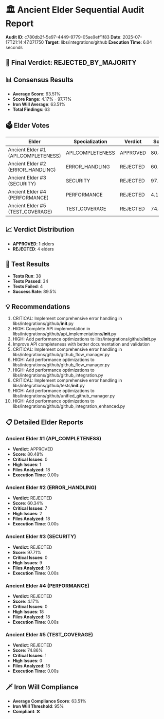 # 🏛️ Ancient Elder Sequential Audit Report

**Audit ID**: c780db2f-5e97-4449-9779-05ae9eff1f83
**Date**: 2025-07-17T21:14:47.071750
**Target**: libs/integrations/github
**Execution Time**: 6.04 seconds

## 🎯 Final Verdict: **REJECTED_BY_MAJORITY**

## 📊 Consensus Results

- **Average Score**: 63.51%
- **Score Range**: 4.17% - 97.71%
- **Iron Will Average**: 63.51%
- **Total Findings**: 63

## 🗳️ Elder Votes

| Elder | Specialization | Verdict | Score |
|-------|---------------|---------|-------|
| Ancient Elder #1 (API_COMPLETENESS) | API_COMPLETENESS | APPROVED | 80.48% |
| Ancient Elder #2 (ERROR_HANDLING) | ERROR_HANDLING | REJECTED | 60.34% |
| Ancient Elder #3 (SECURITY) | SECURITY | REJECTED | 97.71% |
| Ancient Elder #4 (PERFORMANCE) | PERFORMANCE | REJECTED | 4.17% |
| Ancient Elder #5 (TEST_COVERAGE) | TEST_COVERAGE | REJECTED | 74.86% |

## 📈 Verdict Distribution

- **APPROVED**: 1 elders
- **REJECTED**: 4 elders

## 🧪 Test Results

- **Tests Run**: 38
- **Tests Passed**: 34
- **Tests Failed**: 4
- **Success Rate**: 89.5%

## 💡 Recommendations

1. CRITICAL: Implement comprehensive error handling in libs/integrations/github/__init__.py
2. HIGH: Complete API implementation in libs/integrations/github/api_implementations/__init__.py
3. HIGH: Add performance optimizations to libs/integrations/github/__init__.py
4. Improve API completeness with better documentation and validation
5. CRITICAL: Implement comprehensive error handling in libs/integrations/github/github_flow_manager.py
6. HIGH: Add performance optimizations to libs/integrations/github/github_flow_manager.py
7. HIGH: Add performance optimizations to libs/integrations/github/github_integration.py
8. CRITICAL: Implement comprehensive error handling in libs/integrations/github/tests/__init__.py
9. HIGH: Add performance optimizations to libs/integrations/github/unified_github_manager.py
10. HIGH: Add performance optimizations to libs/integrations/github/github_integration_enhanced.py

## 📋 Detailed Elder Reports

### Ancient Elder #1 (API_COMPLETENESS)

- **Verdict**: APPROVED
- **Score**: 80.48%
- **Critical Issues**: 0
- **High Issues**: 1
- **Files Analyzed**: 18
- **Execution Time**: 0.00s

### Ancient Elder #2 (ERROR_HANDLING)

- **Verdict**: REJECTED
- **Score**: 60.34%
- **Critical Issues**: 7
- **High Issues**: 2
- **Files Analyzed**: 18
- **Execution Time**: 0.00s

### Ancient Elder #3 (SECURITY)

- **Verdict**: REJECTED
- **Score**: 97.71%
- **Critical Issues**: 0
- **High Issues**: 9
- **Files Analyzed**: 18
- **Execution Time**: 0.00s

### Ancient Elder #4 (PERFORMANCE)

- **Verdict**: REJECTED
- **Score**: 4.17%
- **Critical Issues**: 0
- **High Issues**: 18
- **Files Analyzed**: 18
- **Execution Time**: 0.00s

### Ancient Elder #5 (TEST_COVERAGE)

- **Verdict**: REJECTED
- **Score**: 74.86%
- **Critical Issues**: 1
- **High Issues**: 0
- **Files Analyzed**: 18
- **Execution Time**: 0.00s

## 🗡️ Iron Will Compliance

- **Average Compliance Score**: 63.51%
- **Iron Will Threshold**: 95%
- **Compliant**: ❌
